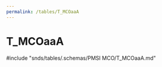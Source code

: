 ```yaml
---
permalink: /tables/T_MCOaaA
---
```

# T\_MCOaaA
<!-- SPDX-License-Identifier: MPL-2.0 -->

<!-- ATTENTION : Ne pas supprimer ou modifier la ligne ci-dessous -->
#include "snds/tables/.schemas/PMSI MCO/T_MCOaaA.md"
<!-- ATTENTION : Ne pas supprimer ou modifier la ligne ci-dessus -->
